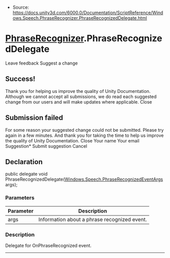 * Source: https://docs.unity3d.com/6000.0/Documentation/ScriptReference/Windows.Speech.PhraseRecognizer.PhraseRecognizedDelegate.html

#  [PhraseRecognizer](https://docs.unity3d.com/6000.0/Documentation/ScriptReference/Windows.Speech.PhraseRecognizer.html).PhraseRecognizedDelegate
Leave feedback
Suggest a change
## Success!
Thank you for helping us improve the quality of Unity Documentation. Although we cannot accept all submissions, we do read each suggested change from our users and will make updates where applicable.
Close
## Submission failed
For some reason your suggested change could not be submitted. Please <a>try again</a> in a few minutes. And thank you for taking the time to help us improve the quality of Unity Documentation.
Close
Your name Your email Suggestion* Submit suggestion
Cancel
## Declaration
public delegate void PhraseRecognizedDelegate([Windows.Speech.PhraseRecognizedEventArgs](https://docs.unity3d.com/6000.0/Documentation/ScriptReference/Windows.Speech.PhraseRecognizedEventArgs.html) args); 
### Parameters
Parameter | Description  
---|---  
args | Information about a phrase recognized event.  
### Description
Delegate for OnPhraseRecognized event.
* * *
